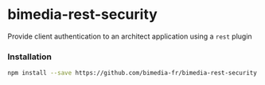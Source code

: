 bimedia-rest-security
=====================

Provide client authentication to an architect application using a `rest` plugin 

### Installation

```sh
npm install --save https://github.com/bimedia-fr/bimedia-rest-security.git
```